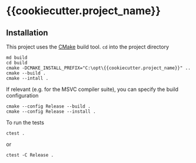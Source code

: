 # {{cookiecutter.project_name}}

## Installation

This project uses the [CMake](https://cmake.org/) build tool. `cd` into the
project directory

```
md build
cd build
cmake -DCMAKE_INSTALL_PREFIX="C:\opt\{{cookiecutter.project_name}}" ..
cmake --build .
cmake --intall .
```

If relevant (e.g. for the MSVC compiler suite), you can specify the build
configuration

```
cmake --config Release --build .
cmake --config Release --install .
```

To run the tests

```
ctest .
```

or

```
ctest -C Release .
```

<!-- Local Variables: -->
<!-- fill-column: 80 -->
<!-- End: -->
